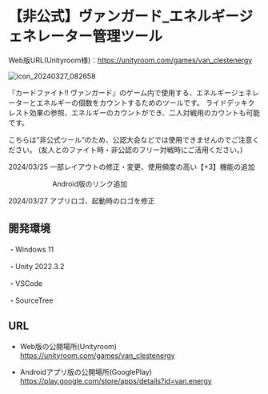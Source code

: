 # 【非公式】ヴァンガード_エネルギージェネレーター管理ツール
Web版URL(Unityroom様)：https://unityroom.com/games/van_clestenergy

![icon_20240327_082658](https://github.com/user-attachments/assets/a16cbd9b-5360-4fb2-9a1f-270281f3105c)

『カードファイト!! ヴァンガード』のゲーム内で使用する、エネルギージェネレーターとエネルギーの個数をカウントするためのツールです。
ライドデッキクレスト効果の参照、エネルギーのカウントができ、二人対戦用のカウントも可能です。

こちらは“非公式ツール“のため、公認大会などでは使用できませんのでご注意ください。
(友人とのファイト時・非公認のフリー対戦時にご活用ください。)

2024/03/25 一部レイアウトの修正・変更、使用頻度の高い【+3】機能の追加

　　　　　　 Android版のリンク追加

2024/03/27 アプリロゴ、起動時のロゴを修正

## 開発環境
・Windows 11

・Unity 2022.3.2

・VSCode

・SourceTree

## URL
- Web版の公開場所(Unityroom)
https://unityroom.com/games/van_clestenergy

- Androidアプリ版の公開場所(GooglePlay)
https://play.google.com/store/apps/details?id=van.energy
